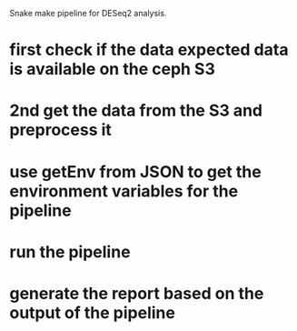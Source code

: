 
Snake make pipeline for DESeq2 analysis.

# first check if the data expected data is available on the ceph S3

# 2nd get the data from the S3 and preprocess it

# use getEnv from JSON to get the environment variables for the pipeline
# run the pipeline

# generate the report based on the output of the pipeline
